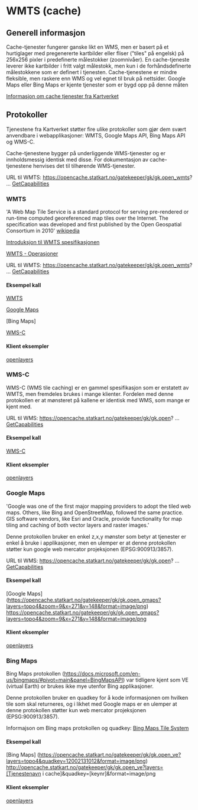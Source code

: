 # WMTS (cache)

## Generell informasjon

Cache-tjenester fungerer ganske likt en WMS, men er basert på et hurtiglager med pregenererte kartbilder eller fliser ("tiles" på engelsk) på 256x256 pixler i predefinerte målestokker (zoomnivåer). En cache-tjeneste leverer ikke kartbilder i fritt valgt målestokk, men kun i de forhåndsdefinerte målestokkene som er definert i tjenesten. Cache-tjenestene er mindre fleksible, men raskere enn WMS og vel egnet til bruk på nettsider. Google Maps eller Bing Maps er kjente tjenester som er bygd opp på denne måten

[Informasjon om cache tjenester fra Kartverket](https://kartkatalog.geonorge.no/?type=service&DistributionProtocols=WMTS-tjeneste&organization=Kartverket)

## Protokoller
Tjenestene fra Kartverket støtter fire ulike protokoller som gjør dem svært anvendbare i webapplikasjoner: WMTS,  Google Maps API, Bing Maps API og WMS-C.

Cache-tjenestene bygger på underliggende WMS-tjenester og er innholdsmessig identisk med disse. For dokumentasjon av cache-tjenestene henvises det til tilhørende WMS-tjenester.

URL til WMTS: https://opencache.statkart.no/gatekeeper/gk/gk.open_wmts? ... [GetCapabilities](https://opencache.statkart.no/gatekeeper/gk/gk.open_wmts?Version=1.0.0&service=wmts&request=getcapabilities "GetCapabilities - teknisk informasjon")

### WMTS

'A Web Map Tile Service is a standard protocol for serving pre-rendered or run-time computed georeferenced map tiles over the Internet. The specification was developed and first published by the Open Geospatial Consortium in 2010' [wikipedia](https://en.wikipedia.org/wiki/Web_Map_Tile_Service)

[Introduksjon til WMTS spesifikasjonen](http://opengeospatial.github.io/e-learning/wmts/text/main.html)

[WMTS - Operasjoner](http://opengeospatial.github.io/e-learning/wmts/text/operations.html)

URL til WMTS: https://opencache.statkart.no/gatekeeper/gk/gk.open_wmts? ... [GetCapabilities](https://opencache.statkart.no/gatekeeper/gk/gk.open_wmts?Version=1.0.0&service=wmts&request=getcapabilities "GetCapabilities - teknisk informasjon")

#### Eksempel kall

[WMTS](https://opencache.statkart.no/gatekeeper/gk/gk.open_wmts?&layer=topo4&style=default&tilematrixset=EPSG%3A25833&Service=WMTS&Request=GetTile&Version=1.0.0&Format=image%2Fpng&TileMatrix=EPSG%3A25833%3A4&TileCol=7&TileRow=6)

[Google Maps](https://opencache.statkart.no/gatekeeper/gk/gk.open_gmaps?layers=topo4&zoom=7&x=67&y=37&format=image/png)

[Bing Maps]

[WMS-C](https://opencache.statkart.no/gatekeeper/gk/gk.open?LAYERS=topo4&SERVICE=WMS&VERSION=1.1.1&REQUEST=GetMap&STYLES=&FORMAT=image%2Fjpeg&SRS=EPSG%3A3857&BBOX=626172.13571241,8140237.7642584,1252344.2714246,8766409.8999705&WIDTH=256&HEIGHT=256)

#### Klient eksempler

[openlayers](../openlayers/ol-med-cache.html)


### WMS-C

WMS-C (WMS tile caching) er en gammel spesifikasjon som er erstatett av WMTS, men fremdeles brukes i mange klienter. Fordelen med denne protokollen er at mønsteret på kallene er identisk med WMS, som mange er kjent med. 

URL til WMS: https://opencache.statkart.no/gatekeeper/gk/gk.open? ... [GetCapabilities](https://opencache.statkart.no/gatekeeper/gk/gk.open?SERVICE=WMS&VERSION=1.1.1&REQUEST=getcapabilities&TILED=true "GetCapabilities - teknisk informasjon")

#### Eksempel kall

[WMS-C](https://opencache.statkart.no/gatekeeper/gk/gk.open?LAYERS=topo4&SERVICE=WMS&VERSION=1.1.1&REQUEST=GetMap&STYLES=&FORMAT=image%2Fjpeg&SRS=EPSG%3A3857&BBOX=626172.13571241,8140237.7642584,1252344.2714246,8766409.8999705&WIDTH=256&HEIGHT=256)

#### Klient eksempler

[openlayers](../openlayers/ol-med-cache.html)

### Google Maps

'Google was one of the first major mapping providers to adopt the tiled web maps. Others, like Bing and OpenStreetMap, followed the same practice. GIS software vendors, like Esri and Oracle, provide functionality for map tiling and caching of both vector layers and raster images.'

Denne protokollen bruker en enkel z,x,y mønster som betyr at tjenester er enkel å bruke i applikasjoner, men en ulemper er at denne protokollen støtter kun google web mercator projeksjonen (EPSG:900913/3857).

URL til WMS: https://opencache.statkart.no/gatekeeper/gk/gk.open? ... [GetCapabilities](https://opencache.statkart.no/gatekeeper/gk/gk.open?SERVICE=WMS&VERSION=1.1.1&REQUEST=getcapabilities&TILED=true "GetCapabilities - teknisk informasjon")

#### Eksempel kall

[Google Maps] (https://opencache.statkart.no/gatekeeper/gk/gk.open_gmaps?layers=topo4&zoom=9&x=271&y=148&format=image/png)
https://opencache.statkart.no/gatekeeper/gk/gk.open_gmaps?layers=topo4&zoom=9&x=271&y=148&format=image/png

#### Klient eksempler

[openlayers](../openlayers/ol-med-cache.html)

### Bing Maps

Bing Maps protokollen (https://docs.microsoft.com/en-us/bingmaps/#pivot=main&panel=BingMapsAPI) var tidligere kjent som VE (virtual Earth) or brukes ikke mye utenfor Bing applikasjoner.

Denne protokollen bruker en quadkey for å kode informasjonen om hvilken tile som skal returneres, og i likhet med Google maps er en ulemper at denne protokollen støtter kun web mercator projeksjonen (EPSG:900913/3857).

Informajson om Bing maps protokollen og quadkey: [Bing Maps Tile System](https://docs.microsoft.com/en-us/bingmaps/articles/bing-maps-tile-system)

#### Eksempel kall

[Bing Maps] (https://opencache.statkart.no/gatekeeper/gk/gk.open_ve?layers=topo4&quadkey=12002131012&format=image/png)
http://opencache.statkart.no/gatekeeper/gk/gk.open_ve?layers=[Tjenestenavn i cache]&quadkey=[keynr]&format=image/png

#### Klient eksempler

[openlayers](../openlayers/ol-med-cache.html)
